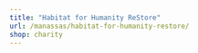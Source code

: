 ```yaml
---
title: "Habitat for Humanity ReStore"
url: /manassas/habitat-for-humanity-restore/
shop: charity
---
```

